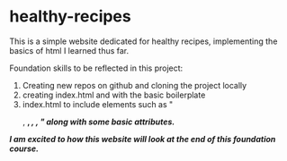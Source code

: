 # healthy-recipes

This is a simple website dedicated for healthy recipes, implementing the basics of html I learned thus far. 

Foundation skills to be reflected in this project:

1. Creating new repos on github and cloning the project locally
2. creating index.html and with the basic boilerplate
3. index.html to include elements such as "<p>, <strong>, <em>, <a>, <img>" along with some basic attributes.

<strong> I am excited to how this website will look at the end of this foundation course. </strong>

